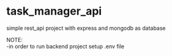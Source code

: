 # task_manager_api

simple rest_api project with express and mongodb as database

NOTE:<br>
-in order to run backend project setup .env file
